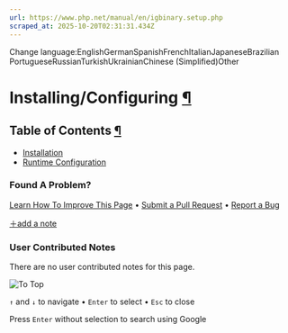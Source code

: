 ```yaml
---
url: https://www.php.net/manual/en/igbinary.setup.php
scraped_at: 2025-10-20T02:31:31.434Z
---
```


Change language:EnglishGermanSpanishFrenchItalianJapaneseBrazilian PortugueseRussianTurkishUkrainianChinese (Simplified)Other

# Installing/Configuring [¶](https://www.php.net/manual/en/igbinary.setup.php\#igbinary.setup)

## Table of Contents [¶](https://www.php.net/manual/en/igbinary.setup.php\#igbinary.setup)

- [Installation](https://www.php.net/manual/en/igbinary.installation.php)
- [Runtime Configuration](https://www.php.net/manual/en/igbinary.configuration.php)

### Found A Problem?

[Learn How To Improve This Page](https://github.com/php/doc-base/blob/master/README.md "This will take you to our contribution guidelines on GitHub")
•
[Submit a Pull Request](https://github.com/php/doc-en/blob/master/reference/igbinary/setup.xml)
•
[Report a Bug](https://github.com/php/doc-en/issues/new?body=From%20manual%20page:%20https:%2F%2Fphp.net%2Figbinary.setup%0A%0A---)

[＋add a note](https://www.php.net/manual/add-note.php?sect=igbinary.setup&repo=en&redirect=https://www.php.net/manual/en/igbinary.setup.php)

### User Contributed Notes

There are no user contributed notes for this page.

![To Top](https://www.php.net/images/to-top@2x.png)

`↑` and `↓` to navigate •
`Enter` to select •
`Esc` to close


Press `Enter` without
selection to search using Google